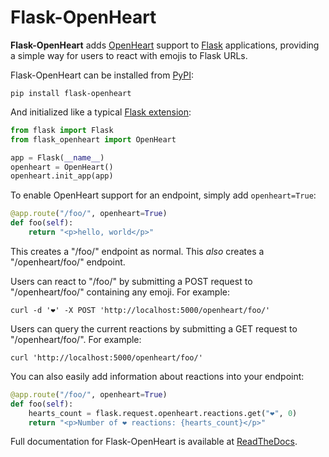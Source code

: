 # Flask-OpenHeart

**Flask-OpenHeart** adds [OpenHeart][openheart] support to [Flask][flask] applications, providing a simple way for users
to react with emojis to Flask URLs.

Flask-OpenHeart can be installed from [PyPI][pypi]:

```shell
pip install flask-openheart
```

And initialized like a typical [Flask extension][flask-ext]:

```python
from flask import Flask
from flask_openheart import OpenHeart

app = Flask(__name__)
openheart = OpenHeart()
openheart.init_app(app)
```

To enable OpenHeart support for an endpoint, simply add `openheart=True`:

```python
@app.route("/foo/", openheart=True)
def foo(self):
    return "<p>hello, world</p>"
```

This creates a "/foo/" endpoint as normal. This *also* creates a "/openheart/foo/" endpoint.

Users can react to "/foo/" by submitting a POST request to "/openheart/foo/" containing any emoji. For example:

```shell
curl -d '❤️' -X POST 'http://localhost:5000/openheart/foo/'
```

Users can query the current reactions by submitting a GET request to "/openheart/foo/". For example:

```shell
curl 'http://localhost:5000/openheart/foo/'
```

You can also easily add information about reactions into your endpoint:

```python
@app.route("/foo/", openheart=True)
def foo(self):
    hearts_count = flask.request.openheart.reactions.get("❤️", 0)
    return "<p>Number of ❤️ reactions: {hearts_count}</p>"
```

Full documentation for Flask-OpenHeart is available at [ReadTheDocs][readthedocs].

[pypi]: https://pypi.org/project/flask-openheart/
[readthedocs]: https://flask-openheart.readthedocs.io/
[openheart]: https://openheart.fyi/
[flask]: https://flask.palletsprojects.com/
[flask-ext]: https://flask.palletsprojects.com/en/stable/extensions/
